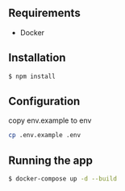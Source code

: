 ## Requirements

- Docker

## Installation

```bash
$ npm install
```

## Configuration

copy env.example to env

```bash
cp .env.example .env
```

## Running the app

```bash
$ docker-compose up -d --build
```
